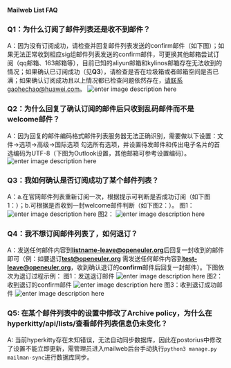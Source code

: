 ﻿**Mailweb List FAQ**
### Q1：为什么订阅了邮件列表还是收不到邮件？
A：因为没有订阅成功，请检查并回复邮件列表发送的confirm邮件（如下图）；如果无法正常收到相应sig组邮件列表发送的confirm邮件，可更换其他邮箱尝试订阅（qq邮箱、163邮箱等），目前已知的aliyun邮箱和kylinos邮箱存在无法收到的情况；如果确认已订阅成功（见**Q3**），请检查是否在垃圾箱或者邮箱空间是否已满；如果确认订阅成功且以上情况都已检查问题依然存在，请联系gaohechao@huawei.com。
![enter image description here](https://gitee.com/suisuisuisuixin/test/raw/master/confirm.png)

### Q2：为什么回复了确认订阅的邮件后只收到乱码邮件而不是welcome邮件？

A：因为回复的邮件编码格式邮件列表服务器无法正确识别，需要做以下设置：文件->选项->高级->国际选项 勾选所有选项，并设置待发邮件和传出电子名片的首选编码为UTF-8（下图为Outlook设置，其他邮箱可参考设置编码）。
![enter image description here](https://gitee.com/suisuisuisuixin/test/raw/master/ooutlok.png)


### Q3：我如何确认是否订阅成功了某个邮件列表？

A：a.在官网邮件列表重新订阅一次，根据提示可判断是否成功订阅（如下图1：）；b.可根据是否收到一封welcome邮件判断（如下图2：）。
图1：
![enter image description here](https://gitee.com/suisuisuisuixin/test/raw/master/success.png)
图2：
![enter image description here](https://gitee.com/suisuisuisuixin/test/raw/master/welcome.png)


### Q4：我不想订阅邮件列表了，如何退订？

A：发送任何邮件内容到**listname-leave@openeuler.org**后回复一封收到的邮件即可（例：如要退订**test@openeuler.org** 需发送任何邮件内容到**test-leave@openeuler.org**，收到确认退订的**confirm**邮件后回复一封邮件）。下图依次为退订过程示例：
图1：发送退订邮件
![enter image description here](https://gitee.com/suisuisuisuixin/test/raw/master/leave.png)
图2：收到退订的confirm邮件
![enter image description here](https://gitee.com/suisuisuisuixin/test/raw/master/leave-confirm.png)
图3：收到退订成功邮件
![enter image description here](https://gitee.com/suisuisuisuixin/test/raw/master/unsub.png)


### Q5: 在某个邮件列表中的设置中修改了Archive policy，为什么在hyperkitty/api/lists/查看邮件列表信息仍未变化？

A: 当前hyperkitty存在未知错误，无法自动同步数据库，因此在postorius中修改了设置不能立即更新，需管理员进入mailweb后台手动执行`python3 manage.py mailman-sync`进行数据库同步。
